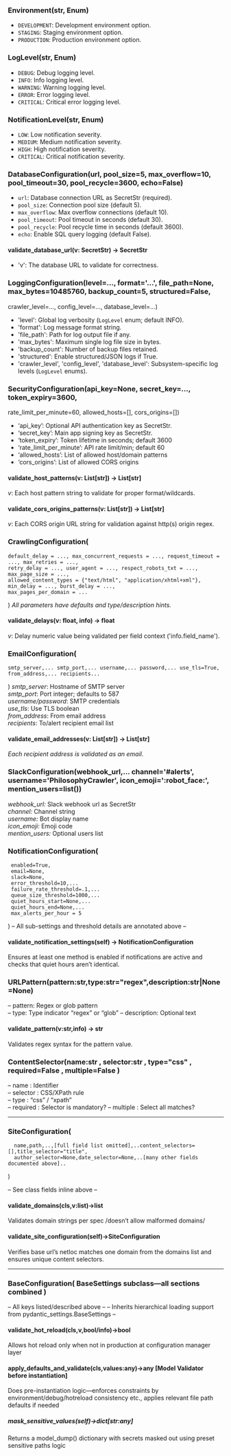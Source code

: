 ### Environment(str, Enum)
- `DEVELOPMENT`: Development environment option.
- `STAGING`: Staging environment option.
- `PRODUCTION`: Production environment option.

### LogLevel(str, Enum)
- `DEBUG`: Debug logging level.
- `INFO`: Info logging level.
- `WARNING`: Warning logging level.
- `ERROR`: Error logging level.
- `CRITICAL`: Critical error logging level.

### NotificationLevel(str, Enum)
- `LOW`: Low notification severity.
- `MEDIUM`: Medium notification severity.
- `HIGH`: High notification severity.
- `CRITICAL`: Critical notification severity.

### DatabaseConfiguration(url, pool_size=5, max_overflow=10, pool_timeout=30, pool_recycle=3600, echo=False)
- `url`: Database connection URL as SecretStr (required).
- `pool_size`: Connection pool size (default 5).
- `max_overflow`: Max overflow connections (default 10).
- `pool_timeout`: Pool timeout in seconds (default 30).
- `pool_recycle`: Pool recycle time in seconds (default 3600).
- `echo`: Enable SQL query logging (default False).

#### validate_database_url(v: SecretStr) -> SecretStr
 - 'v': The database URL to validate for correctness.

### LoggingConfiguration(level=..., format='...', file_path=None, max_bytes=10485760, backup_count=5, structured=False,
crawler_level=..., config_level=..., database_level=...)
 - 'level': Global log verbosity (`LogLevel` enum; default INFO).
 - 'format': Log message format string. 
 - 'file_path': Path for log output file if any. 
 - 'max_bytes': Maximum single log file size in bytes. 
 - 'backup_count': Number of backup files retained. 
 - 'structured': Enable structured/JSON logs if True. 
 - 'crawler_level', 'config_level', 'database_level': Subsystem-specific log levels (`LogLevel` enums).

### SecurityConfiguration(api_key=None, secret_key=..., token_expiry=3600,
rate_limit_per_minute=60, allowed_hosts=[], cors_origins=[])
 - ‘api_key’: Optional API authentication key as SecretStr.  
 - ‘secret_key’: Main app signing key as SecretStr.  
 - ‘token_expiry’: Token lifetime in seconds; default 3600  
 - ‘rate_limit_per_minute’: API rate limit/min; default 60    
 - ‘allowed_hosts’: List of allowed host/domain patterns    
 - ‘cors_origins’: List of allowed CORS origins    

#### validate_host_patterns(v: List[str]) -> List[str]
   *v*: Each host pattern string to validate for proper format/wildcards.

#### validate_cors_origins_patterns(v: List[str]) -> List[str]
   *v*: Each CORS origin URL string for validation against http(s) origin regex.

### CrawlingConfiguration(
    default_delay = ..., max_concurrent_requests = ..., request_timeout = ..., max_retries = ...,
    retry_delay = ..., user_agent = ..., respect_robots_txt = ..., max_page_size = ...,
    allowed_content_types = {"text/html", "application/xhtml+xml"},
    min_delay = ..., burst_delay = ...,
    max_pages_per_domain = ...
)
   *All parameters have defaults and type/description hints.*

#### validate_delays(v: float, info) -> float
   *v*: Delay numeric value being validated per field context ('info.field_name').

### EmailConfiguration(
    smtp_server,... smtp_port,... username,... password,... use_tls=True,
    from_address,... recipients...
 )
   *smtp_server*: Hostname of SMTP server  
   *smtp_port*: Port integer; defaults to 587   
   *username/password*: SMTP credentials         
   *use_tls*: Use TLS boolean                   
   *from_address*: From email address           
   *recipients*: To/alert recipient email list

#### validate_email_addresses(v: List[str]) -> List[str]
*Each recipient address is validated as an email.*

### SlackConfiguration(webhook_url,... channel='#alerts', username='PhilosophyCrawler', icon_emoji=':robot_face:', mention_users=list())
*webhook_url:* Slack webhook url as SecretStr        
*channel:* Channel string                         
*username:* Bot display name                       
*icon_emoji:* Emoji code                          
*mention_users:* Optional users list              

### NotificationConfiguration(
     enabled=True,
     email=None,
     slack=None,
     error_threshold=10,...
     failure_rate_threshold=.1,...
     queue_size_threshold=1000,...
     quiet_hours_start=None,...
     quiet_hours_end=None,...
     max_alerts_per_hour = 5
 )
 – All sub-settings and threshold details are annotated above –

#### validate_notification_settings(self) -> NotificationConfiguration
 Ensures at least one method is enabled if notifications are active and checks that quiet hours aren’t identical.

### URLPattern(pattern:str,type:str="regex",description:str|None=None)
– pattern: Regex or glob pattern          
– type: Type indicator “regex” or “glob” 
– description: Optional text             

#### validate_pattern(v:str,info) → str
 Validates regex syntax for the pattern value.

### ContentSelector(name:str , selector:str , type="css" , required=False , multiple=False )
– name : Identifier                
– selector : CSS/XPath rule       
– type : “css” / “xpath”           
– required : Selector is mandatory?
– multiple : Select all matches?   

---

### SiteConfiguration(
      name,path,..,[full field list omitted],..content_selectors=[],title_selector="title",
      author_selector=None,date_selector=None,..[many other fields documented above]..
 )

 – See class fields inline above –

#### validate_domains(cls,v:list)->list
 Validates domain strings per spec /doesn’t allow malformed domains/

#### validate_site_configuration(self)->SiteConfiguration
 Verifies base url’s netloc matches one domain from the domains list and ensures unique content selectors.

---

### BaseConfiguration( BaseSettings subclass—all sections combined )
 – All keys listed/described above –
 – Inherits hierarchical loading support from pydantic_settings.BaseSettings –

#### validate_hot_reload(cls,v,bool/info)->bool
 Allows hot reload only when not in production at configuration manager layer

#### apply_defaults_and_validate(cls,values:any)->any [Model Validator before instantiation]
 Does pre-instantiation logic—enforces constraints by environment/debug/hotreload consistency etc., applies relevant file path defaults if needed

##### mask_sensitive_values(self)->dict[str:any]
 Returns a model_dump() dictionary with secrets masked out using preset sensitive paths logic